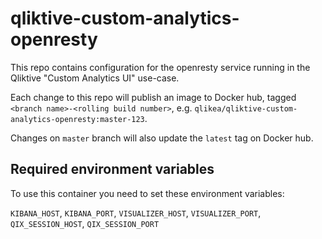 # qliktive-custom-analytics-openresty

This repo contains configuration for the openresty service running in the Qliktive
"Custom Analytics UI" use-case.

Each change to this repo will publish an image to Docker hub, tagged
`<branch name>-<rolling build number>`, e.g. `qlikea/qliktive-custom-analytics-openresty:master-123`.

 Changes on `master` branch will also update the `latest` tag on Docker hub.

## Required environment variables

To use this container you need to set these environment variables:

`KIBANA_HOST`, `KIBANA_PORT`,
`VISUALIZER_HOST`, `VISUALIZER_PORT`,
`QIX_SESSION_HOST`, `QIX_SESSION_PORT`
